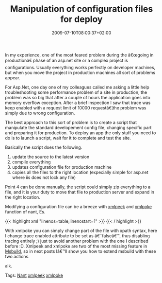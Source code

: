 ﻿---
title: "Manipulation of configuration files for deploy"
description: ""
date: 2009-07-10T08:00:37+02:00
draft: false
tags: [Programming,Tools and library]
categories: [Programming,Tools and library]
---
In my experience, one of the most feared problem during the â€œgoing in productionâ€ phase of an asp.net site or a complex project is configurations. Usually everything works perfectly on developer machines, but when you move the project in production machines all sort of problems appear.

For Asp.Net, one day one of my colleagues called me asking a little help troubleshooting some performance problem of a site in production, the problem was so big that after a couple of hours the application goes into memory overflow exception. After a brief inspection I saw that trace was keep enabled with a request limit of 10000 requestâ€¦the problem was simply due to wrong configuration.

The best approach to this sort of problem is to create a script that manipulate the standard developement config file, changing specific part and preparing it for production. To deploy an app the only stuff you need to do is to launch a script, wait for it to complete and test the site.

Basically the script does the following.

1. update the source to the latest version
2. compile everything
3. updates configuration file for production machine
4. copies all the files to the right location (expecially simple for asp.net where iis does not lock any file)

Point 4 can be done manually, the script could simply zip everything to a file, and it is your duty to move that file to production server and expand in the right location.

Modifying a configuration file can be a breeze with [xmlpeek](http://tinyurl.com/l48c5v) and [xmlpoke](http://tinyurl.com/loqp4d) function of nant, Es.

{{< highlight xml "linenos=table,linenostart=1" >}}
<xmlpoke file="${DeployDir}\Site\web.config"
    xpath="/configuration/system.web/trace/@enabled"
    value='false' >
</xmlpoke>{{< / highlight >}}

<!-- Code inserted with Steve Dunn's Windows Live Writer Code Formatter Plugin.  http://dunnhq.com -->

With xmlpoke you can simply change part of the file with xpath syntax, here I change trace enabled attribute to be set as â€˜falseâ€™, thus disabling tracing entirely ;) just to avoid another problem with the one I described before :D. Xmlpeek and xmlpoke are two of the most missing feature in [Msbuild](http://channel9.msdn.com/wiki/msbuild/equivalenttasks/), so in next posts Iâ€™ll show you how to extend msbuild with these two actions.

alk.

Tags: [Nant](http://technorati.com/tag/Nant) [xmlpeek](http://technorati.com/tag/xmlpeek) [xmlpoke](http://technorati.com/tag/xmlpoke)
